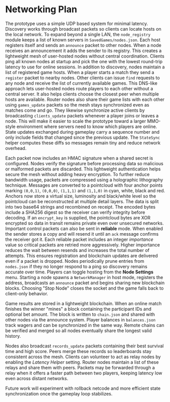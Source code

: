 # Networking Plan

The prototype uses a simple UDP based system for minimal latency. Discovery works
through broadcast packets so clients can locate hosts on the local network. To
expand beyond a single LAN, the `node_registry` module keeps a list of known
servers in `SavedGames/nodes.json`. Each host registers itself and sends an
`announce` packet to other nodes. When a node receives an announcement it adds
the sender to its registry. This creates a lightweight mesh of user-hosted nodes
without central coordination.
Clients ping all known nodes at startup and pick the one with the lowest
round-trip latency to use for online sessions. In addition to discovery,
nodes maintain a list of registered game hosts. When a player starts a match
they send a `register` packet to nearby nodes. Other clients can issue `find`
requests to any node and receive the list of currently available games. This
DNS-like approach lets user-hosted nodes route players to each other without a
central server. It also helps clients choose the closest peer when multiple
hosts are available.
Router nodes also share their game lists with each other using `games_update`
packets so the mesh stays synchronized even as matches come and go. They
likewise synchronize active clients by broadcasting `clients_update` packets
whenever a player joins or leaves a node. This will make it easier to scale the
prototype toward a larger MMO-style environment where servers need to know which
players are online.
State updates exchanged during gameplay carry a sequence number and only include
fields that changed since the previous update. The `StateSync` helper computes
these diffs so messages remain tiny and reduce network overhead.

Each packet now includes an HMAC signature when a shared secret is configured.
Nodes verify the signature before processing data so malicious or malformed
packets are discarded. This lightweight authentication helps secure the mesh
without adding heavy encryption.
To further reduce bandwidth usage, packets are compressed using a holographic
lithography technique. Messages are converted to a pointcloud with four anchor
points marking `(0,0,1)`, `(0,0,0)`, `(1,1,1)` and `(1,1,0)` in cyan, white,
black and red. Anchors now store a virtual size, luminosity and black/white
level so the pointcloud can be reconstructed at multiple detail layers. The
data is split into two base64 strings and recombined on receipt. The encoded bytes
 include a SHA256 digest so the receiver can verify integrity before decoding.
 If an `encrypt_key` is supplied, the pointcloud bytes are XOR encrypted so
 data in transit remains private even over unsecured networks.
Important control packets can also be sent in **reliable** mode. When enabled
the sender stores a copy and will resend it until an `ack` message confirms the
receiver got it. Each reliable packet includes an integer *importance* value so
critical packets are retried more aggressively. Higher importance reduces the
wait between resends and increases the total number of attempts. This ensures
registration and blockchain updates are delivered even if a packet is dropped.
Nodes periodically prune entries from `nodes.json` if they no longer respond to
a ping so discovery remains accurate over time.
Players can toggle hosting from the **Node Settings** menu. Starting a node
spawns a `NetworkManager` in host mode, registers the address, broadcasts an
`announce` packet and begins sharing new blockchain blocks. Choosing "Stop Node"
closes the socket and the game falls back to client-only behavior.

Game results are stored in a lightweight blockchain. When an online match
finishes the winner "mines" a block containing the participant IDs and optional
bet amount. The block is written to `chain.json` and shared with other nodes via
the announce system. Player balances in `balances.json` track wagers and can be
synchronized in the same way.
Remote chains can be verified and merged so all nodes eventually share the
longest valid history.

Nodes also broadcast ``records_update`` packets containing their best survival
time and high score. Peers merge these records so leaderboards stay consistent
across the mesh.
Clients can volunteer to act as relay nodes by enabling the *Latency Helper*
setting. Router nodes maintain a list of these relays and share them with peers.
Packets may be forwarded through a relay when it offers a faster path between
two players, keeping latency low even across distant networks.

Future work will experiment with rollback netcode and more efficient state
synchronization once the gameplay loop stabilizes.
